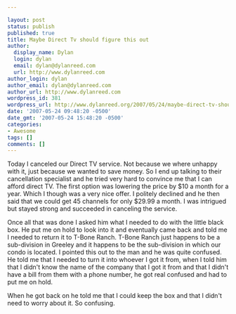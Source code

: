```yaml
---

layout: post
status: publish
published: true
title: Maybe Direct Tv should figure this out
author:
  display_name: Dylan
  login: dylan
  email: dylan@dylanreed.com
  url: http://www.dylanreed.com
author_login: dylan
author_email: dylan@dylanreed.com
author_url: http://www.dylanreed.com
wordpress_id: 381
wordpress_url: http://www.dylanreed.org/2007/05/24/maybe-direct-tv-should-figure-this-out/
date: '2007-05-24 09:48:20 -0500'
date_gmt: '2007-05-24 15:48:20 -0500'
categories:
- Awesome
tags: []
comments: []
---
```


Today I canceled our Direct TV service. Not because we where unhappy with it, just because we wanted to save money. So I end up talking to their cancellation specialist and he tried very hard to convince me that I can afford direct TV. The first option was lowering the price by $10 a month for a year. Which I though was a very nice offer. I politely declined and he then said that we could get 45 channels for only $29.99 a month. I was intrigued but stayed strong and succeeded in canceling the service.

Once all that was done I asked him what I needed to do with the little black box. He put me on hold to look into it and eventually came back and told me I needed to return it to T-Bone Ranch. T-Bone Ranch just happens to be a sub-division in Greeley and it happens to be the sub-division in which our condo is located. I pointed this out to the man and he was quite confused. He told me that I needed to turn it into whoever I got it from, when I told him that I didn't know the name of the company that I got it from  and that I didn't have a bill from them with a phone number, he got real confused and had to put me on hold. 

When he got back on he told me that I could keep the box and that I didn't need to worry about it. So confusing.
